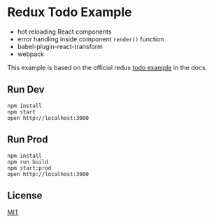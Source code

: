 Redux Todo Example
=====================

* hot reloading React components
* error handling inside component `render()` function
* babel-plugin-react-transform
* webpack

This example is based on the official redux [todo example](http://rackt.org/redux/docs/basics/ExampleTodoList.html) in the docs.

## Run Dev

```
npm install
npm start
open http://localhost:3000
```

## Run Prod

```
npm install
npm run build
npm start:prod
open http://localhost:3000
```

## License

[MIT](http://isekivacenz.mit-license.org/)